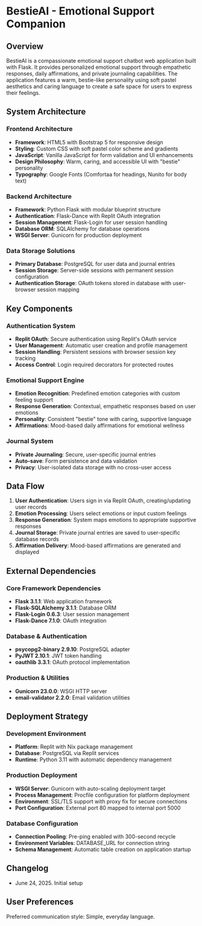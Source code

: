 # BestieAI - Emotional Support Companion

## Overview

BestieAI is a compassionate emotional support chatbot web application built with Flask. It provides personalized emotional support through empathetic responses, daily affirmations, and private journaling capabilities. The application features a warm, bestie-like personality using soft pastel aesthetics and caring language to create a safe space for users to express their feelings.

## System Architecture

### Frontend Architecture
- **Framework**: HTML5 with Bootstrap 5 for responsive design
- **Styling**: Custom CSS with soft pastel color scheme and gradients
- **JavaScript**: Vanilla JavaScript for form validation and UI enhancements
- **Design Philosophy**: Warm, caring, and accessible UI with "bestie" personality
- **Typography**: Google Fonts (Comfortaa for headings, Nunito for body text)

### Backend Architecture
- **Framework**: Python Flask with modular blueprint structure
- **Authentication**: Flask-Dance with Replit OAuth integration
- **Session Management**: Flask-Login for user session handling
- **Database ORM**: SQLAlchemy for database operations
- **WSGI Server**: Gunicorn for production deployment

### Data Storage Solutions
- **Primary Database**: PostgreSQL for user data and journal entries
- **Session Storage**: Server-side sessions with permanent session configuration
- **Authentication Storage**: OAuth tokens stored in database with user-browser session mapping

## Key Components

### Authentication System
- **Replit OAuth**: Secure authentication using Replit's OAuth service
- **User Management**: Automatic user creation and profile management
- **Session Handling**: Persistent sessions with browser session key tracking
- **Access Control**: Login required decorators for protected routes

### Emotional Support Engine
- **Emotion Recognition**: Predefined emotion categories with custom feeling support
- **Response Generation**: Contextual, empathetic responses based on user emotions
- **Personality**: Consistent "bestie" tone with caring, supportive language
- **Affirmations**: Mood-based daily affirmations for emotional wellness

### Journal System
- **Private Journaling**: Secure, user-specific journal entries
- **Auto-save**: Form persistence and data validation
- **Privacy**: User-isolated data storage with no cross-user access

## Data Flow

1. **User Authentication**: Users sign in via Replit OAuth, creating/updating user records
2. **Emotion Processing**: Users select emotions or input custom feelings
3. **Response Generation**: System maps emotions to appropriate supportive responses
4. **Journal Storage**: Private journal entries are saved to user-specific database records
5. **Affirmation Delivery**: Mood-based affirmations are generated and displayed

## External Dependencies

### Core Framework Dependencies
- **Flask 3.1.1**: Web application framework
- **Flask-SQLAlchemy 3.1.1**: Database ORM
- **Flask-Login 0.6.3**: User session management
- **Flask-Dance 7.1.0**: OAuth integration

### Database & Authentication
- **psycopg2-binary 2.9.10**: PostgreSQL adapter
- **PyJWT 2.10.1**: JWT token handling
- **oauthlib 3.3.1**: OAuth protocol implementation

### Production & Utilities
- **Gunicorn 23.0.0**: WSGI HTTP server
- **email-validator 2.2.0**: Email validation utilities

## Deployment Strategy

### Development Environment
- **Platform**: Replit with Nix package management
- **Database**: PostgreSQL via Replit services
- **Runtime**: Python 3.11 with automatic dependency management

### Production Deployment
- **WSGI Server**: Gunicorn with auto-scaling deployment target
- **Process Management**: Procfile configuration for platform deployment
- **Environment**: SSL/TLS support with proxy fix for secure connections
- **Port Configuration**: External port 80 mapped to internal port 5000

### Database Configuration
- **Connection Pooling**: Pre-ping enabled with 300-second recycle
- **Environment Variables**: DATABASE_URL for connection string
- **Schema Management**: Automatic table creation on application startup

## Changelog
- June 24, 2025. Initial setup

## User Preferences

Preferred communication style: Simple, everyday language.
